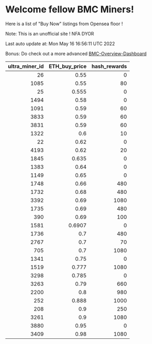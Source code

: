 # Welcome fellow BMC Miners!
Here is a list of "Buy Now" listings from Opensea floor !

Note: This is an unofficial site ! NFA DYOR

Last auto update at: Mon May 16 16:56:11 UTC 2022

Bonus: Do check out a more advanced [BMC-Overview-Dashboard](https://dune.com/defifunk/BMC-Overview-Dashboard)


|   ultra_miner_id |   ETH_buy_price |   hash_rewards |
|-----------------:|----------------:|---------------:|
|               26 |          0.55   |              0 |
|             1085 |          0.55   |             80 |
|               25 |          0.555  |              0 |
|             1494 |          0.58   |              0 |
|             1091 |          0.59   |             60 |
|             3833 |          0.59   |             60 |
|             3831 |          0.59   |             60 |
|             1322 |          0.6    |             10 |
|               22 |          0.62   |              0 |
|             4193 |          0.62   |             20 |
|             1845 |          0.635  |              0 |
|             1383 |          0.64   |              0 |
|             1149 |          0.65   |              0 |
|             1748 |          0.66   |            480 |
|             1732 |          0.68   |            480 |
|             3392 |          0.69   |           1080 |
|             1735 |          0.69   |            480 |
|              390 |          0.69   |            100 |
|             1581 |          0.6907 |              0 |
|             1736 |          0.7    |            480 |
|             2767 |          0.7    |             70 |
|              705 |          0.7    |           1080 |
|             1341 |          0.75   |              0 |
|             1519 |          0.777  |           1080 |
|             3298 |          0.785  |              0 |
|             3263 |          0.79   |            660 |
|             2200 |          0.8    |            980 |
|              252 |          0.888  |           1000 |
|              208 |          0.9    |            250 |
|             3261 |          0.9    |           1080 |
|             3880 |          0.95   |              0 |
|             3409 |          0.98   |           1080 |